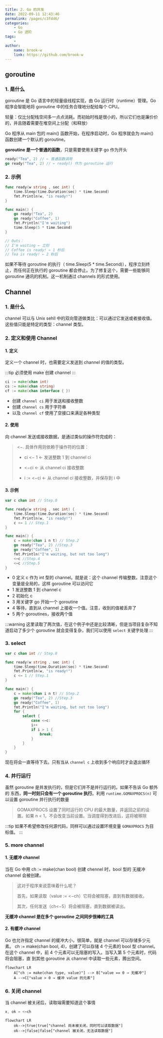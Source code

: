 ```yaml
---
title: 2. Go 的并发
date: 2022-09-11 12:43:46
permalink: /pages/c3fdd6/
categories:
    - Go
    - Go 进阶
tags:
	-
author:
	name: brook-w
	link: https://github.com/brook-w
---
```


## goroutine

### 1. 是什么

goroutine 是 Go 语言中的轻量级线程实现，由 Go 运行时（runtime）管理。Go 程序会智能地将 goroutine 中的任务合理地分配给每个 CPU。

轻量：仅比分配栈空间多一点点消耗。而初始时栈是很小的，所以它们也是廉价价的，并且随着需要在堆空间上分配（和释放）

Go 程序从 main 包的 main() 函数开始，在程序启动时，Go 程序就会为 main() 函数创建一个默认的 goroutine。

**goroutine 是一个普通的函数**，只是需要使用关键字 go 作为开头

```go
ready("Tea", 2) // ← 普通函数调用
go ready("Tea", 2) // ← ready() 作为 goroutine 运行
```

### 2. 示例

```go
func ready(w string , sec int) {
	time.Sleep(time.Duration(sec) * time.Second)
	fmt.Println(w, "is ready!")
}

func main() {
	go ready("Tea", 2)
	go ready("Coffee", 1)
	fmt.Println("I'm waiting")
	time.Sleep(5 * time.Second)
}

// Outs：
// I'm waiting ← 立刻
// Coffee is ready! ← 1 秒后
// Tea is ready! ← 2 秒后
```

如果不等待 goroutine 的执行（ time.Sleep(5 \* time.Second)），程序立刻终止，而任何正在执行的 goroutine 都会停止。为了修复这个，需要一些能够同 goroutine 通讯的机制。这一机制通过 channels 的形式使用。

## Channel

### 1. 是什么

channel 可以与 Unix sehll 中的双向管道做类比：可以通过它发送或者接收值。这些值只能是特定的类型：channel 类型。

### 2. 定义和使用 Channel

#### 1. 定义

定义一个 channel 时，也需要定义发送到 channel 的值的类型。

:::tip
必须使用 make 创建 channel
:::

```go
ci := make(chan int)
cs := make(chan string)
cf := make(chan interface { })
```

-   创建 `channel ci` 用于发送和接收整数
-   创建 `channel cs` 用于字符串
-   以及 `channel cf` 使用了空接口来满足各种类型

#### 2. 使用

向 channel 发送或接收数据，是通过类似的操作符完成的：

> <−. 具体作用则依赖于操作符的位置：
>
> -   ci <− 1 ← 发送整数 1 到 channel ci
>
> -   <−ci ← 从 channel ci 接收整数
>
> -   i := <−ci ← 从 channel ci 接收整数，并保存到 i 中

#### 3. 示例

```go
var c chan int // Step.0

func ready(w string , sec int) {
	time.Sleep(time.Duration(sec) * time.Second)
	fmt.Println(w, "is ready!")
	c <− 1 // Step.1
}

func main() {
	c = make(chan i n t) // Step.2
	go ready("Tea", 2) //Step.3
	go ready("Coffee", 1)
	fmt.Println("I'm waiting, but not too long")
	<−c //Step.4
	<−c //Step.5
}
```

-   0 定义 c 作为 int 型的 channel。就是说：这个 channel 传输整数。注意这个变量是全局的，这样 goroutine 可以访问它
-   1 发送整数 1 到 channel c
-   2 初始化 c
-   3 用关键字 go 开始一个 goroutine
-   4 等待，直到从 channel 上接收一个值。注意，收到的值被丢弃了
-   5 两个 goroutines，接收两个值

:::warning
这里读取了两次值，在这个例子中还是比较清晰，但是当项目复杂不知道启动了多少个 goroutine 就会变得复杂，我们可以使用 `select` 关键字处理
:::

### 3. select

```go
var c chan int // Step.0

func ready(w string , sec int) {
	time.Sleep(time.Duration(sec) * time.Second)
	fmt.Println(w, "is ready!")
	c <− 1 // Step.1
}

func main() {
	c = make(chan i n t) // Step.2
	go ready("Tea", 2) //Step.3
	go ready("Coffee", 1)
	fmt.Println("I'm waiting, but not too long")
	for {
		select {
			case <−c:
			i++
			if i > 1 {
				break;
			}
		}
	}
}
```

现在将会一直等待下去。只有当从 `channel c` 上收到多个响应时才会退出循环

### 4. 并行运行

虽然 goroutine 是并发执行的，但是它们并不是并行运行的。如果不告诉 Go 额外的
东西，**同一时刻只会有一个 goroutine 执行**。利用 `runtime.GOMAXPROCS(n)` 可以设置 goroutine 并行执行的数量

> GOMAXPROCS 设置了同时运行的 CPU 的最大数量，并返回之前的设置。如果 n < 1，不会改变当前设置。当调度得到改进后，这将被移除

:::tip
如果不希望修改任何源代码，同样可以通过设置环境变量 `GOMAXPROCS` 为目标值。
:::

### 5. more channel

#### 1. 无缓冲 channel

当在 Go 中用 ch := make(chan bool) 创建 chennel 时，bool 型的 无缓冲 channel 会被创建。

> 这对于程序来说意味着什么呢？
>
> 首先，如果读取（value := <−ch）它将会被阻塞，直到有数据接收。
>
> 其次，任何发送（ch<−5）将会被阻塞，直到数据被读出。

**无缓冲 channel 是在多个 goroutine 之间同步很棒的工具**

#### 2. 有缓冲 channel

Go 也允许指定 channel 的缓冲大小，很简单，就是 channel 可以存储多少元素。
ch := make(chan bool, 4)，创建了可以存储 4 个元素的 bool 型 channel。在这个
channel 中，前 4 个元素可以无阻塞的写入。当写入第 5 个元素时，代码将会阻塞，直
到其他 goroutine 从 channel 中读取一些元素，腾出空间。

```mermaid
flowchart LR
    A["ch := make(chan type, value)"] --> B["value == 0 → 无缓冲"]
    A -->C["value > 0 → 缓冲 value 的元素"]
```

### 6. 关闭 channel

当 channel 被关闭后，读取端需要知道这个事情

```go
x, ok = <−ch
```

```mermaid
flowchart LR
    ok-->|true|true["channel 尚未被关闭，同时可以读取数据"]
    ok-->|false|false["channel 被关闭，无法读取数据"]
```
